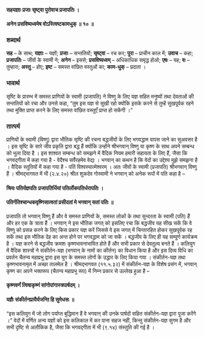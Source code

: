 #### सहयज्ञाः प्रजाः सृष्ट्वा पुरोवाच प्रजापतिः ।
#### अनेन प्रसविष्यध्वमेष वोऽस्त्विष्टकामधुक् ॥ १० ॥

### शब्दार्थ

**सह** – के साथ; **यज्ञाः** – यज्ञों; **प्रजाः** – सन्ततियों; **सृष्ट्वा** – रच कर; **पुरा** – प्राचीन काल में; **उवाच** – कहा; **प्रजापतिः** – जीवों के स्वामी ने; **अनेन** – इससे; **प्रसविष्यध्वम्** – अधिकाधिक  समृद्ध होओ; **एषः** – यह; **वः** – तुम्हारा; **अस्तु** – होए; **इष्ट** – समस्त वांछित  वस्तुओं का; **काम-धुक्** – प्रदाता ।

### भावार्थ

सृष्टि के प्रारम्भ में समस्त प्राणियों के स्वामी (प्रजापति) ने विष्णु के लिए यज्ञ सहित मनुष्यों तथा देवताओं की सन्ततियों को रचा और उनसे कहा, “तुम इस यज्ञ से सुखी रहो क्योंकि इसके करने से तुम्हें सुखपूर्वक रहने तथा मुक्ति प्राप्त करने के लिए समस्त वांछित वस्तुएँ प्राप्त हो सकेंगी ।”

### तात्पर्य

प्राणियों के स्वामी (विष्णु) द्वारा भौतिक सृष्टि की रचना बद्धजीवों के लिए भगवद्धाम वापस जाने का सुअवसर है । इस सृष्टि के सारे जीव प्रकृति द्वारा बद्ध हैं क्योंकि उन्होंने श्रीभगवान् विष्णु या कृष्ण के साथ अपने सम्बन्ध को भुला दिया है । इस शाश्वत सम्बन्ध को समझने में वैदिक नियम हमारी सहायता के लिए हैं, जैसा कि भगवद्गीता में कहा गया है - वेदैश्च सर्वैरहमेव वेद्यः । भगवान् का कथन है कि वेदों का उद्देश्य मुझे समझना है । वैदिक स्तुतियों में कहा गया है - पतिं विश्वस्यात्मेश्वरम् । अतः जीवों के स्वामी (प्रजापति) श्रीभगवान् विष्णु हैं । श्रीमद्भागवत में भी (२.४.२०) श्रील शुकदेव गोस्वामी ने भगवान् को अनेक रूपों में पति कहा है –

#### श्रियः पतिर्यज्ञपतिः प्रजापतिर्धियां पतिर्लोकपतिर्धरापतिः ।
#### पतिर्गतिश्चान्धकवृष्णिसात्वतां प्रसीदतां मे भगवान् सतां पतिः ॥

प्रजापति तो भगवान् विष्णु हैं और वे समस्त प्राणियों के, समस्त लोकों के तथा सुन्दरता के स्वामी (पति) हैं और हर एक के त्राता हैं । भगवान् ने इस भौतिक जगत् को इसलिए रचा कि बद्धजीव यह सीख सकें कि वे विष्णु को प्रसन्न करने के लिए किस प्रकार यज्ञ करें जिससे वे इस जगत् में चिन्तारहित होकर सुखपूर्वक रह सकें तथा इस भौतिक देह का अन्त होने पर भगवद्धाम को जा सकें । बद्धजीव के लिए ही यह सम्पूर्ण कार्यक्रम है । यज्ञ करने से बद्धजीव क्रमशः कृष्णभावनाभावित होते हैं और सभी प्रकार से देवतुल्य बनते हैं । कलियुग में वैदिक शास्त्रों ने संकीर्तन-यज्ञ (भगवान् के नामों का कीर्तन) का विधान किया है और इस दिव्य विधि का प्रवर्तन चैतन्य महाप्रभु द्वारा इस युग के समस्त लोगों के उद्धार के लिए किया गया । संकीर्तन-यज्ञ तथा कृष्णभावनामृत में अच्छा तालमेल है । श्रीमद्भागवत (११.५.३२) में संकीर्तन-यज्ञ के विशेष प्रसंग में, भगवान् कृष्ण का अपने भक्तरूप (चैतन्य महाप्रभु रूप) में निम्न प्रकार से उल्लेख हुआ है –

#### कृष्णवर्णं त्विषाकृष्णं सांगोपांगास्त्रपार्षदम् ।
#### यज्ञैः संकीर्तनप्रायैर्यजन्ति हि सुमेधसः ॥

“इस कलियुग में जो लोग पर्याप्त बुद्धिमान हैं वे भगवान् की उनके पार्षदों सहित संकीर्तन-यज्ञ द्वारा पूजा करेंगे ।” वेदों में वर्णित अन्य यज्ञों को इस कलिकाल में कर पाना सहज नहीं, किन्तु संकीर्तन-यज्ञ सुगम है और सभी दृष्टि से अलौकिक है, जैसा कि भगवद्गीता में भी (९.१४) संस्तुति की गई है ।